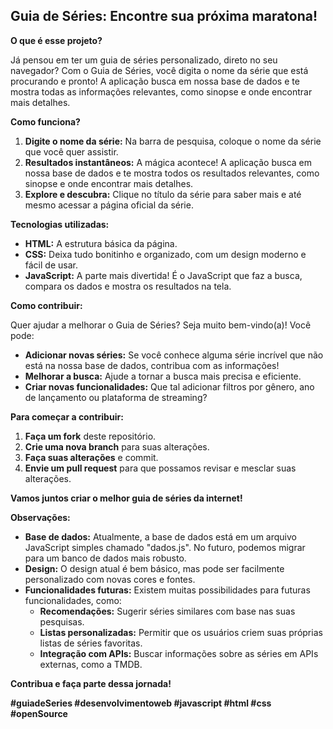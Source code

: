 ## **Guia de Séries: Encontre sua próxima maratona!** 

**O que é esse projeto?**

Já pensou em ter um guia de séries personalizado, direto no seu navegador? Com o Guia de Séries, você digita o nome da série que está procurando e pronto! A aplicação busca em nossa base de dados e te mostra todas as informações relevantes, como sinopse e onde encontrar mais detalhes. 

**Como funciona?**

1. **Digite o nome da série:** Na barra de pesquisa, coloque o nome da série que você quer assistir.
2. **Resultados instantâneos:** A mágica acontece! A aplicação busca em nossa base de dados e te mostra todos os resultados relevantes, como sinopse e onde encontrar mais detalhes.
3. **Explore e descubra:** Clique no título da série para saber mais e até mesmo acessar a página oficial da série.

**Tecnologias utilizadas:**

* **HTML:** A estrutura básica da página.
* **CSS:** Deixa tudo bonitinho e organizado, com um design moderno e fácil de usar.
* **JavaScript:** A parte mais divertida! É o JavaScript que faz a busca, compara os dados e mostra os resultados na tela.

**Como contribuir:**

Quer ajudar a melhorar o Guia de Séries? Seja muito bem-vindo(a)! Você pode:

* **Adicionar novas séries:** Se você conhece alguma série incrível que não está na nossa base de dados, contribua com as informações!
* **Melhorar a busca:** Ajude a tornar a busca mais precisa e eficiente.
* **Criar novas funcionalidades:** Que tal adicionar filtros por gênero, ano de lançamento ou plataforma de streaming?

**Para começar a contribuir:**

1. **Faça um fork** deste repositório.
2. **Crie uma nova branch** para suas alterações.
3. **Faça suas alterações** e commit.
4. **Envie um pull request** para que possamos revisar e mesclar suas alterações.

**Vamos juntos criar o melhor guia de séries da internet!** 

**Observações:**

* **Base de dados:** Atualmente, a base de dados está em um arquivo JavaScript simples chamado "dados.js". No futuro, podemos migrar para um banco de dados mais robusto.
* **Design:** O design atual é bem básico, mas pode ser facilmente personalizado com novas cores e fontes.
* **Funcionalidades futuras:** Existem muitas possibilidades para futuras funcionalidades, como:
    * **Recomendações:** Sugerir séries similares com base nas suas pesquisas.
    * **Listas personalizadas:** Permitir que os usuários criem suas próprias listas de séries favoritas.
    * **Integração com APIs:** Buscar informações sobre as séries em APIs externas, como a TMDB.

**Contribua e faça parte dessa jornada!** 

**#guiadeSeries #desenvolvimentoweb #javascript #html #css #openSource**
